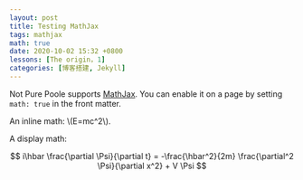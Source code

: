 ```yaml
---
layout: post
title: Testing MathJax
tags: mathjax
math: true
date: 2020-10-02 15:32 +0800
lessons: [The origin，1]
categories: [博客搭建, Jekyll]
---
```

Not Pure Poole supports [MathJax](https://www.mathjax.org/). You can enable it on a page by setting `math: true` in the front matter.

An inline math: \\\(E=mc^2\\\).

A display math:

$$
i\hbar \frac{\partial \Psi}{\partial t} = -\frac{\hbar^2}{2m}
\frac{\partial^2 \Psi}{\partial x^2} + V \Psi
$$
